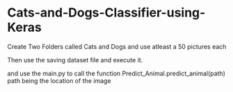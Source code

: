 # Cats-and-Dogs-Classifier-using-Keras

Create Two Folders called Cats and Dogs and use atleast a 50 pictures each

Then use the saving dataset file and execute it.

and use the main.py to call the function Predict_Animal.predict_animal(path) path being the location of the image
